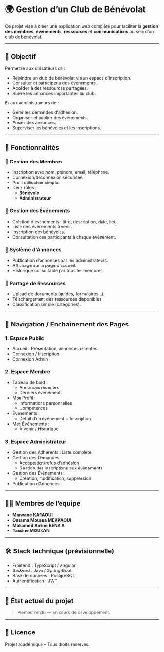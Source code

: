 # 🌍 Gestion d’un Club de Bénévolat

Ce projet vise à créer une application web complète pour faciliter la **gestion des membres**, **événements**, **ressources** et **communications** au sein d’un club de bénévolat.

---

## 📌 Objectif

Permettre aux utilisateurs de :
- Rejoindre un club de bénévolat via un espace d'inscription.
- Consulter et participer à des événements.
- Accéder à des ressources partagées.
- Suivre les annonces importantes du club.

Et aux administrateurs de :
- Gérer les demandes d'adhésion.
- Organiser et publier des événements.
- Poster des annonces.
- Superviser les bénévoles et les inscriptions.

---

## 🚀 Fonctionnalités

### 👥 Gestion des Membres
- Inscription avec nom, prénom, email, téléphone.
- Connexion/déconnexion sécurisée.
- Profil utilisateur simple.
- Deux rôles :
  - **Bénévole**
  - **Administrateur**

### 📅 Gestion des Événements
- Création d'événements : titre, description, date, lieu.
- Liste des événements à venir.
- Inscription des bénévoles.
- Consultation des participants à chaque événement.

### 📢 Système d'Annonces
- Publication d'annonces par les administrateurs.
- Affichage sur la page d'accueil.
- Historique consultable par tous les membres.

### 📁 Partage de Ressources
- Upload de documents (guides, formulaires...).
- Téléchargement des ressources disponibles.
- Classification simple (catégories).

---

## 🧭 Navigation / Enchaînement des Pages

### 1. Espace Public
- Accueil : Présentation, annonces récentes.
- Connexion / Inscription
- Connexion Admin

### 2. Espace Membre
- Tableau de bord :
  - Annonces récentes
  - Derniers événements
- Mon Profil :
  - Informations personnelles
  - Compétences
- Événements :
  - Détail d’un événement + Inscription
- Mes Événements :
  - À venir / Historique

### 3. Espace Administrateur
- Gestion des Adhérents : Liste complète
- Gestion des Demandes :
  - Acceptation/refus d’adhésion
  - Gestion des inscriptions aux événements
- Gestion des Événements :
  - Création, modification, suppression
- Publication d’Annonces

---

## 👨‍💻 Membres de l’équipe

- **Marwane KARAOUI**
- **Ossama Moussa MEKKAOUI**
- **Mohamed Amine BENKIA**
- **Yassine MOUKAN**

---

## 🛠️ Stack technique (prévisionnelle)

- Frontend : TypeScript / Angular  
- Backend : Java / Spring-Boot  
- Base de données : PostgreSQL  
- Authentification : JWT  

---

## 📅 État actuel du projet
> Premier rendu — En cours de développement.

---

## 📄 Licence
Projet académique – Tous droits réservés.

